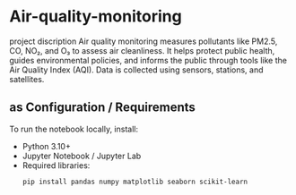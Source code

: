 # Air-quality-monitoring
project discription 
Air quality monitoring measures pollutants like PM2.5, CO, NO₂, and O₃ to assess air cleanliness. It helps protect public health, guides environmental policies, and informs the public through tools like the Air Quality Index (AQI). Data is collected using sensors, stations, and satellites.
## as Configuration / Requirements
To run the notebook locally, install:
- Python 3.10+
- Jupyter Notebook / Jupyter Lab
- Required libraries:
  ```bash
  pip install pandas numpy matplotlib seaborn scikit-learn

